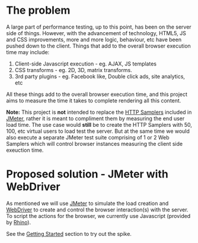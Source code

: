 The problem
===========
A large part of performance testing, up to this point, has been on the server side of things.  However, with the advancement of technology, HTML5, JS and CSS improvements, more and more logic, behaviour, etc have been pushed down to the client.  Things that add to the overall browser execution time may include:

1. Client-side Javascript execution - eg. AJAX, JS templates
1. CSS transforms - eg. 2D, 3D, matrix transforms.
1. 3rd party plugins - eg. Facebook like, Double click ads, site analytics, etc

All these things add to the overall browser execution time, and this project aims to measure the time it takes to complete rendering all this content.  

**Note:** This project is **not** intended to replace the [HTTP Samplers](http://jmeter.apache.org/usermanual/component_reference.html#HTTP_Request) included in [JMeter](http://jmeter.apache.org/), rather it is meant to compliment them by measuring the end user load time.  The use case would **still** be to create the HTTP Samplers with 50, 100, etc virtual users to load test the server.  But at the same time we would also execute a separate JMeter test suite comprising of 1 or 2 Web Samplers which will control browser instances measuring the client side exeuction time.

Proposed  solution - JMeter with WebDriver
==========================================
As mentioned we will use [JMeter](http://jmeter.apache.org) to simulate the load creation and [WebDriver](http://seleniumhq.org) to create and control the browser interaction(s) with the server.  To script the actions for the browser, we currently use Javascript (provided by [Rhino](http://www.mozilla.org/rhino/)).  

See the [Getting Started](https://github.com/Sensis/jmeter/wiki/Getting-Started) section to try out the spike.
